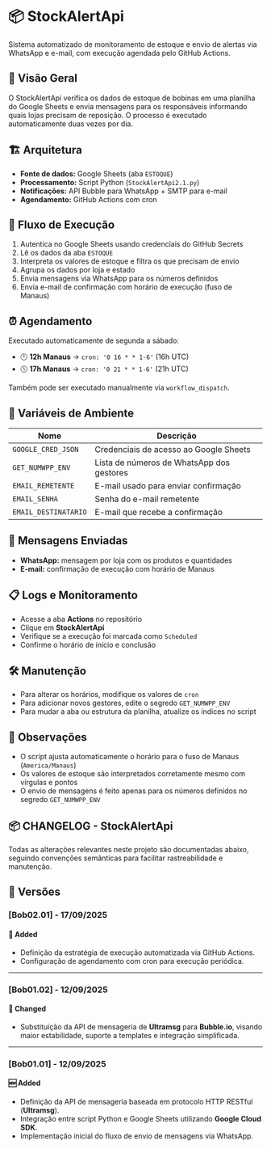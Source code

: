   <h1>📦 StockAlertApi</h1>
  <p>Sistema automatizado de monitoramento de estoque e envio de alertas via WhatsApp e e-mail, com execução agendada pelo GitHub Actions.</p>

  <h2>🧭 Visão Geral</h2>
  <p>O StockAlertApi verifica os dados de estoque de bobinas em uma planilha do Google Sheets e envia mensagens para os responsáveis informando quais lojas precisam de reposição. O processo é executado automaticamente duas vezes por dia.</p>

  <h2>🏗️ Arquitetura</h2>
  <ul>
    <li><strong>Fonte de dados:</strong> Google Sheets (aba <code>ESTOQUE</code>)</li>
    <li><strong>Processamento:</strong> Script Python (<code>StockAlertApi2.1.py</code>)</li>
    <li><strong>Notificações:</strong> API Bubble para WhatsApp + SMTP para e-mail</li>
    <li><strong>Agendamento:</strong> GitHub Actions com cron</li>
  </ul>

  <h2>🔁 Fluxo de Execução</h2>
  <ol>
    <li>Autentica no Google Sheets usando credenciais do GitHub Secrets</li>
    <li>Lê os dados da aba <code>ESTOQUE</code></li>
    <li>Interpreta os valores de estoque e filtra os que precisam de envio</li>
    <li>Agrupa os dados por loja e estado</li>
    <li>Envia mensagens via WhatsApp para os números definidos</li>
    <li>Envia e-mail de confirmação com horário de execução (fuso de Manaus)</li>
  </ol>

  <h2>⏰ Agendamento</h2>
  <p>Executado automaticamente de segunda a sábado:</p>
  <ul>
    <li>🕛 <strong>12h Manaus</strong> → <code>cron: '0 16 * * 1-6'</code> (16h UTC)</li>
    <li>🕔 <strong>17h Manaus</strong> → <code>cron: '0 21 * * 1-6'</code> (21h UTC)</li>
  </ul>
  <p>Também pode ser executado manualmente via <code>workflow_dispatch</code>.</p>

  <h2>🔐 Variáveis de Ambiente</h2>
  <table>
    <thead>
      <tr>
        <th>Nome</th>
        <th>Descrição</th>
      </tr>
    </thead>
    <tbody>
      <tr>
        <td><code>GOOGLE_CRED_JSON</code></td>
        <td>Credenciais de acesso ao Google Sheets</td>
      </tr>
      <tr>
        <td><code>GET_NUMWPP_ENV</code></td>
        <td>Lista de números de WhatsApp dos gestores</td>
      </tr>
      <tr>
        <td><code>EMAIL_REMETENTE</code></td>
        <td>E-mail usado para enviar confirmação</td>
      </tr>
      <tr>
        <td><code>EMAIL_SENHA</code></td>
        <td>Senha do e-mail remetente</td>
      </tr>
      <tr>
        <td><code>EMAIL_DESTINATARIO</code></td>
        <td>E-mail que recebe a confirmação</td>
      </tr>
    </tbody>
  </table>

  <h2>📲 Mensagens Enviadas</h2>
  <ul>
    <li><strong>WhatsApp:</strong> mensagem por loja com os produtos e quantidades</li>
    <li><strong>E-mail:</strong> confirmação de execução com horário de Manaus</li>
  </ul>

  <h2>📋 Logs e Monitoramento</h2>
  <ul>
    <li>Acesse a aba <strong>Actions</strong> no repositório</li>
    <li>Clique em <strong>StockAlertApi</strong></li>
    <li>Verifique se a execução foi marcada como <code>Scheduled</code></li>
    <li>Confirme o horário de início e conclusão</li>
  </ul>

  <h2>🛠️ Manutenção</h2>
  <ul>
    <li>Para alterar os horários, modifique os valores de <code>cron</code></li>
    <li>Para adicionar novos gestores, edite o segredo <code>GET_NUMWPP_ENV</code></li>
    <li>Para mudar a aba ou estrutura da planilha, atualize os índices no script</li>
  </ul>

  <h2>📌 Observações</h2>
  <ul>
    <li>O script ajusta automaticamente o horário para o fuso de Manaus (<code>America/Manaus</code>)</li>
    <li>Os valores de estoque são interpretados corretamente mesmo com vírgulas e pontos</li>
    <li>O envio de mensagens é feito apenas para os números definidos no segredo <code>GET_NUMWPP_ENV</code></li>
  </ul>
  
  <h2>📦 CHANGELOG - StockAlertApi</h2>
<p>Todas as alterações relevantes neste projeto são documentadas abaixo, seguindo convenções semânticas para facilitar rastreabilidade e manutenção.</p>

<h2>📅 Versões</h2>

<h3>[Bob02.01] - 17/09/2025</h3>
<h4>🔧 Added</h4>
<ul>
  <li>Definição da estratégia de execução automatizada via GitHub Actions.</li>
  <li>Configuração de agendamento com cron para execução periódica.</li>
</ul>

<hr>

<h3>[Bob01.02] - 12/09/2025</h3>
<h4>🔄 Changed</h4>
<ul>
  <li>Substituição da API de mensageria de <strong>Ultramsg</strong> para <strong>Bubble.io</strong>, visando maior estabilidade, suporte a templates e integração simplificada.</li>
</ul>

<hr>

<h3>[Bob01.01] - 12/09/2025</h3>
<h4>🆕 Added</h4>
<ul>
  <li>Definição da API de mensageria baseada em protocolo HTTP RESTful (<strong>Ultramsg</strong>).</li>
  <li>Integração entre script Python e Google Sheets utilizando <strong>Google Cloud SDK</strong>.</li>
  <li>Implementação inicial do fluxo de envio de mensagens via WhatsApp.</li>
</ul>
</body>
</html>
